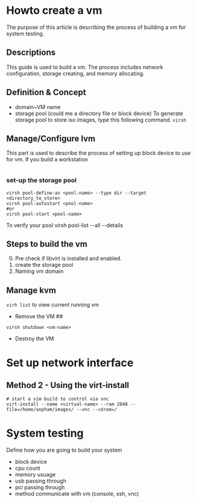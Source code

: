 # Howto create a vm #
The purpose of this article is describing the process of building a vm for system testing.

## Descriptions ##
This guide is used to build a vm. The process includes network configuration, storage creating, and memory allocating. 

## Definition & Concept ##
- domain~VM name
- storage pool (could me a directory file or block device)
 To generate storage pool to store iso images, type this following command.
`virsh`


## Manage/Configure lvm 
This part is used to describe the process of setting up block device to use for vm. If you build a workstation
```
```

### set-up the storage pool
```
virsh pool-define-as <pool-name> --type dir --target <directory_to_store>
virsh pool-autostart <pool-name> 
#or
virsh pool-start <pool-name>
```
To verify your pool
virsh pool-list --all --details

## Steps to build the vm ##
0. Pre check if libvirt is installed and enabled.
1. create the storage pool
2. Naming vm domain



## Manage kvm ##
`virh list` to view current running vm

* Remove the VM ##
```
virsh shutdown <vm-name>
```
* Destroy the VM



# Set up network interface #



## Method 2 - Using the virt-install ##
```
# start a vim build to control via vnc 
virt-install --name <virtual-name> --ram 2048 --file=/home/anpham/images/ --vnc --cdrom=/
```

# System testing #

Define how you are going to build your system
- block device
- cpu count
- memory usuage
- usb passing through
- pci passing through
- method communicate with vm (console, ssh, vnc)




